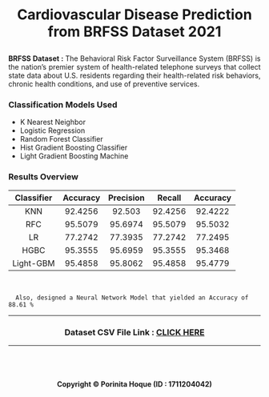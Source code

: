 # <p align="center">Cardiovascular Disease Prediction from BRFSS Dataset 2021</p>


<p align='justify'><b>BRFSS Dataset : </b> The Behavioral Risk Factor Surveillance System (BRFSS) is the nation’s premier system of health-related telephone surveys that collect state data about U.S. residents regarding their health-related risk behaviors, chronic health conditions, and use of preventive services.</p>

### Classification Models Used
- K Nearest Neighbor 
- Logistic Regression 
- Random Forest Classifier 
- Hist Gradient Boosting Classifier
- Light Gradient Boosting Machine

### Results Overview
| Classifier | Accuracy | Precision | Recall | Accuracy |
|:----------:|:-------:|:---------:|:------:|:-------:|
|    KNN     | 92.4256 |   92.503  | 92.4256| 92.4222 |
|    RFC     | 95.5079 |   95.6974 | 95.5079| 95.5032 |
|     LR     | 77.2742 |   77.3935 | 77.2742| 77.2495 |
|    HGBC    | 95.3555 |   95.6959 | 95.3555| 95.3468 |
| Light-GBM  | 95.4858 |   95.8062 | 95.4858| 95.4779 |

<br>

      Also, designed a Neural Network Model that yielded an Accuracy of 88.61 % 

<hr>

### <p align="center">Dataset CSV File Link : [CLICK HERE](https://drive.google.com/file/d/1NcaplfUvO19JAGxObB3UXJYe7Nn7oTC4/view?usp=sharing)</p>

<hr>


<br>
<br>

#### <p align="center"> Copyright © Porinita Hoque (ID : 1711204042) </p>
